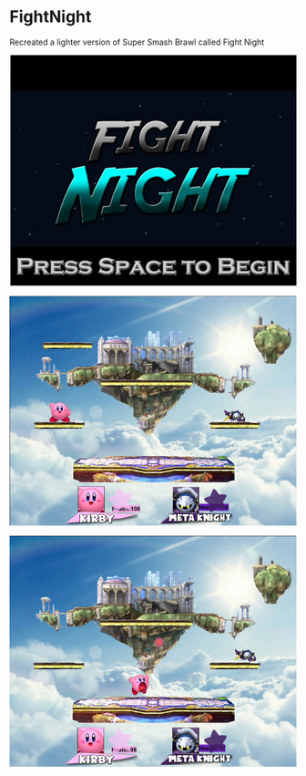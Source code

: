 # FightNight
Recreated a lighter version of Super Smash Brawl called Fight Night

![alt text](https://github.com/aymanshaikh/FightNight/blob/master/doc/images/Title.png)

![alt text](https://github.com/aymanshaikh/FightNight/blob/master/doc/images/Gameplay00.png)

![alt text](https://github.com/aymanshaikh/FightNight/blob/master/doc/images/Gameplay02.png)

